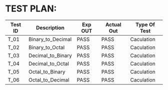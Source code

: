 # TEST PLAN:

| **Test ID** | **Description**                                   | **Exp OUT** | **Actual Out** | **Type Of Test**  |
|-------------|---------------------------------------------------|-------------|----------------|-------------------|
|T_01        | Binary_to_Decimal               | PASS     | PASS        | Caculation     |
|T_02        | Binary_to_Octal         | PASS    | PASS       | Caculation    |
|T_03         | Decimal_to_Binary                                                    | PASS    | PASS       | Caculation|
|T_04       | Decimal_to_Octal               | PASS     | PASS        | Caculation     |
|T_05        | Octal_to_Binary        | PASS    | PASS       | Caculation    |
|T_06        | Octal_to_Decimal                                                   | PASS    | PASS       | Caculation|







